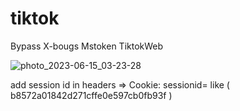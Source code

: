 # tiktok
Bypass X-bougs Mstoken TiktokWeb

![photo_2023-06-15_03-23-28](https://github.com/0xf15/tiktok/assets/98847954/83400b1a-f168-4edc-8d9c-37244430d023)

add session id in headers => Cookie: sessionid=
like ( b8572a01842d271cffe0e597cb0fb93f )






